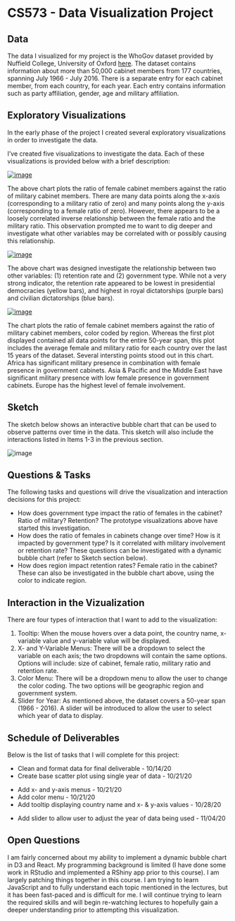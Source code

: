 # CS573 - Data Visualization Project

## Data

The data I visualized for my project is the WhoGov dataset provided by Nuffield College, University of Oxford [here](https://www.nuffield.ox.ac.uk/our-research/research-centres/nuffield-politics-research-centre/whogov/whogov-download-links/). The dataset contains information about more than 50,000 cabinet members from 177 countries, spanning July 1966 - July 2016. There is a separate entry for each cabinet member, from each country, for each year. Each entry contains information such as party affiliation, gender, age and military affiliation.

## Exploratory Visualizations

In the early phase of the project I created several exploratory visualizations in order to investigate the data. 

I’ve created five visualizations to investigate the data. Each of these visualizations is provided below with a brief description: 

[![image](https://user-images.githubusercontent.com/68825348/94755774-77f5e900-034a-11eb-9d5e-e123dd56edd7.png)](https://vizhub.com/reshayganfar/3452ae85ed284611b9f01ed085428735)

The above chart plots the ratio of female cabinet members against the ratio of military cabinet members. There are many data points along the x-axis (corresponding to a military ratio of zero) and many points along the y-axis (corresponding to a female ratio of zero). However, there appears to be a loosely correlated inverse relationship between the female ratio and the military ratio. This observation prompted me to want to dig deeper and investigate what other variables may be correlated with or possibly causing this relationship. 

[![image](https://user-images.githubusercontent.com/68825348/94756050-4af60600-034b-11eb-98c4-1fd69bb16c0b.png)](https://vizhub.com/reshayganfar/e72e753d5ff34c23bff7466351e5c12b)

The above chart was designed investigate the relationship between two other variables: (1) retention rate and (2) government type. While not a very strong indicator, the retention rate appeared to be lowest in presidential democracies (yellow bars), and highest in royal dictatorships (purple bars) and civilian dictatorships (blue bars). 

[![image](https://user-images.githubusercontent.com/68825348/95390738-b2133d80-08aa-11eb-891c-559aae692182.png)](https://vizhub.com/reshayganfar/f6bf28624809495f92feeafbe4b681cd)

The chart plots the ratio of female cabinet members against the ratio of military cabinet members, color coded by region. Whereas the first plot displayed contained all data points for the entire 50-year span, this plot includes the average female and military ratio for each country over the last 15 years of the dataset. Several intersting points stood out in this chart. Africa has significant military presence in combination with female presence in government cabinets. Asia & Pacific and the Middle East have significant military presence with low female presence in government cabinets. Europe has the highest level of female involvement.

## Sketch

The sketch below shows an interactive bubble chart that can be used to observe patterns over time in the data. This sketch will also include the interactions listed in Items 1-3 in the previous section. 

![image](https://user-images.githubusercontent.com/68825348/94760479-7979de00-0357-11eb-9235-ed0768c9e617.png)

## Questions & Tasks

The following tasks and questions will drive the visualization and interaction decisions for this project:

 * How does government type impact the ratio of females in the cabinet? Ratio of military? Retention? The prototype visualizations above have started this investigation. 
 * How does the ratio of females in cabinets change over time? How is it impacted by government type? Is it correlated with military involvement or retention rate? These questions can be investigated with a dynamic bubble chart (refer to Sketch section below). 
 * How does region impact retention rates? Female ratio in the cabinet? These can also be investigated in the bubble chart above, using the color to indicate region. 

## Interaction in the Vizualization

There are four types of interaction that I want to add to the visualization: 
1) Tooltip: When the mouse hovers over a data point, the country name, x-variable value and y-variable value will be displayed. 
2) X- and Y-Variable Menus: There will be a dropdown to select the variable on each axis; the two dropdowns will contain the same options. Options will include: size of cabinet, female ratio, military ratio and retention rate.
3) Color Menu: There will be a dropdown menu to allow the user to change the color coding. The two options will be geographic region and government system. 
4) Slider for Year: As mentioned above, the dataset covers a 50-year span (1966 - 2016). A slider will be introduced to allow the user to select which year of data to display. 

## Schedule of Deliverables
Below is the list of tasks that I will complete for this project: 
* Clean and format data for final deliverable - 10/14/20
* Create base scatter plot using single year of data - 10/21/20
- Add x- and y-axis menus - 10/21/20
- Add color menu - 10/21/20
- Add tooltip displaying country name and x- & y-axis values - 10/28/20
* Add slider to allow user to adjust the year of data being used - 11/04/20

## Open Questions

I am fairly concerned about my ability to implement a dynamic bubble chart in D3 and React. My programming background is limited (I have done some work in RStudio and implemented a RShiny app prior to this course). I am largely patching things together in this course. I am trying to learn JavaScript and to fully understand each topic mentioned in the lectures, but it has been fast-paced and is difficult for me. I will continue trying to learn the required skills and will begin re-watching lectures to hopefully gain a deeper understanding prior to attempting this visualization. 
